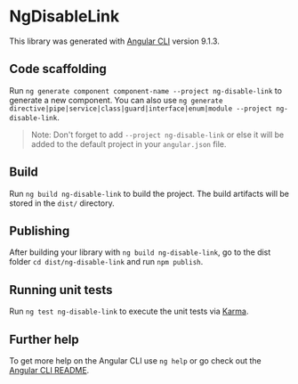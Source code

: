 # NgDisableLink

This library was generated with [Angular CLI](https://github.com/angular/angular-cli) version 9.1.3.

## Code scaffolding

Run `ng generate component component-name --project ng-disable-link` to generate a new component. You can also use `ng generate directive|pipe|service|class|guard|interface|enum|module --project ng-disable-link`.
> Note: Don't forget to add `--project ng-disable-link` or else it will be added to the default project in your `angular.json` file. 

## Build

Run `ng build ng-disable-link` to build the project. The build artifacts will be stored in the `dist/` directory.

## Publishing

After building your library with `ng build ng-disable-link`, go to the dist folder `cd dist/ng-disable-link` and run `npm publish`.

## Running unit tests

Run `ng test ng-disable-link` to execute the unit tests via [Karma](https://karma-runner.github.io).

## Further help

To get more help on the Angular CLI use `ng help` or go check out the [Angular CLI README](https://github.com/angular/angular-cli/blob/master/README.md).
